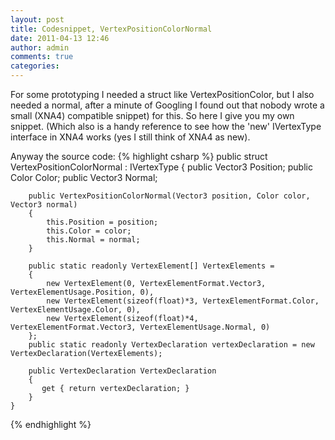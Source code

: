 ```yaml
---
layout: post
title: Codesnippet, VertexPositionColorNormal
date: 2011-04-13 12:46
author: admin
comments: true
categories:
---
```

For some prototyping I needed a struct like VertexPositionColor, but I also needed a normal, after a minute of Googling I found out that nobody wrote a small (XNA4) compatible snippet) for this. So here I give you my own snippet. (Which also is a handy reference to see how the 'new' IVertexType interface in XNA4 works (yes I still think of XNA4 as new).

Anyway the source code:
{% highlight csharp %}
    public struct VertexPositionColorNormal : IVertexType
    {
        public Vector3 Position;
        public Color Color;
        public Vector3 Normal;

        public VertexPositionColorNormal(Vector3 position, Color color, Vector3 normal)
        {
            this.Position = position;
            this.Color = color;
            this.Normal = normal;                        
        }
        
        public static readonly VertexElement[] VertexElements =
        {
            new VertexElement(0, VertexElementFormat.Vector3, VertexElementUsage.Position, 0),
            new VertexElement(sizeof(float)*3, VertexElementFormat.Color, VertexElementUsage.Color, 0),
            new VertexElement(sizeof(float)*4, VertexElementFormat.Vector3, VertexElementUsage.Normal, 0) 
        };
        public static readonly VertexDeclaration vertexDeclaration = new VertexDeclaration(VertexElements);
        
        public VertexDeclaration VertexDeclaration
        {
           get { return vertexDeclaration; }
        }
    }
{% endhighlight %}
